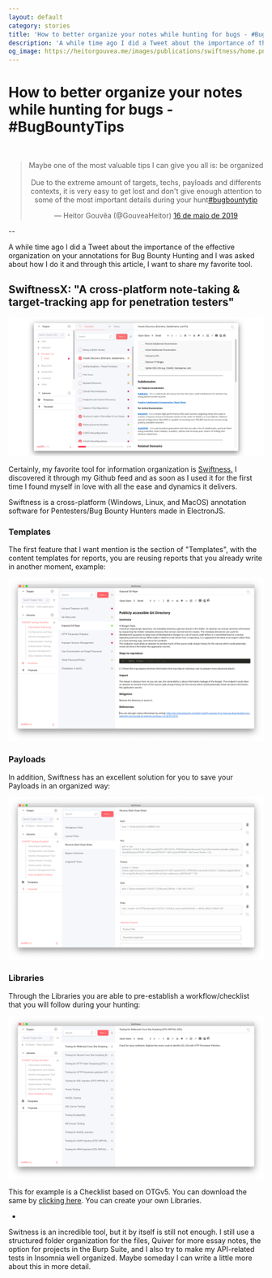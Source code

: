 ```yaml
---
layout: default
category: stories
title: 'How to better organize your notes while hunting for bugs - #BugBountyTips'
description: 'A while time ago I did a Tweet about the importance of the effective organization on your annotations for Bug Bounty Hunting and I was asked about how I do it and through this article, I want to share my favorite tool.'
og_image: https://heitorgouvea.me/images/publications/swiftness/home.png
---
```


# How to better organize your notes while hunting for bugs - #BugBountyTips

<br>
<blockquote align="center" class="twitter-tweet" data-lang="pt">
    <p lang="en" dir="ltr">
        Maybe one of the most valuable tips I can give you all is: be organized<br><br>Due to the extreme amount of targets, techs, payloads and differents contexts, it is very easy to get lost and don&#39;t give enough attention to some of the most important details during your hunt<a href="https://twitter.com/hashtag/bugbountytip?src=hash&amp;ref_src=twsrc%5Etfw">#bugbountytip</a>
    </p>&mdash; Heitor Gouvêa (@GouveaHeitor) <a href="https://twitter.com/GouveaHeitor/status/1129142073305784323?ref_src=twsrc%5Etfw">16 de maio de 2019</a>
</blockquote>
<script async src="https://platform.twitter.com/widgets.js" charset="utf-8"></script>

--

A while time ago I did a Tweet about the importance of the effective organization on your annotations for Bug Bounty Hunting and I was asked about how I do it and through this article, I want to share my favorite tool.

## SwiftnessX: "A cross-platform note-taking & target-tracking app for penetration testers"

![Image](/images/publications/swiftness/home.png)

Certainly, my favorite tool for information organization is [Swiftness.](https://github.com/ehrishirajsharma/SwiftnessX) I discovered it through my Github feed and as soon as I used it for the first time I found myself in love with all the ease and dynamics it delivers.

Swiftness is a cross-platform (Windows, Linux, and MacOS) annotation software for Pentesters/Bug Bounty Hunters made in ElectronJS.

### Templates

The first feature that I want mention is the section of "Templates", with the content templates for reports, you are reusing reports that you already write in another moment, example:

![Image](/images/publications/swiftness/templates.png)

### Payloads

In addition, Swiftness has an excellent solution for you to save your Payloads in an organized way:

![Image](/images/publications/swiftness/payloads.png)

### Libraries

Through the Libraries you are able to pre-establish a workflow/checklist that you will follow during your hunting:

![Image](/images/publications/swiftness/libraries.png)

This for example is a Checklist based on OTGv5. You can download the same by [clicking here](https://raw.githubusercontent.com/ehrishirajsharma/swiftness-static/master/Checklist/OWASP-Testing-Checklist.json). You can create your own Libraries.

-

Switness is an incredible tool, but it by itself is still not enough. I still use a structured folder organization for the files, Quiver for more essay notes, the option for projects in the Burp Suite, and I also try to make my API-related tests in Insomnia well organized. Maybe someday I can write a little more about this in more detail.
